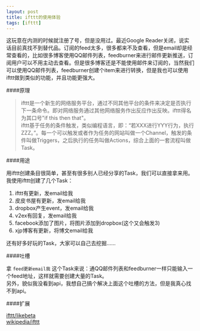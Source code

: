```yaml
---
layout: post
title: ifttt的使用体验
tags: [ifttt]
---
```


这玩意在内测的时候就注册了号，但是没用过。最近Google Reader关闭，说实话目前真找不到替代品。订阅的feed太多，很多都来不及查看，但是email却是经常查看的，比如很多博客使用QQ邮件列表，feedburner来进行邮件更新推送，订阅用户可以不用主动去查看。但是很多博客还是不能使用邮件来订阅的，当然我们可以使用QQ邮件列表，feedburner创建个item来进行转换，但是我也可以使用ifttt做到类似的功能，并且功能更强大。
<!--more-->
####原理

> ifttt是一个新生的网络服务平台，通过不同其他平台的条件来决定是否执行下一条命令。即对网络服务通过其他网络服务作出反应作出反映。ifttt得名为其口号"if this then that"。  
> ifttt基于任务的条件触发，类似编程语言，即：“若XXX进行YYY行为，执行ZZZ。”。每一个可以触发或者作为任务的网站叫做一个Channel，触发的条件叫做Triggers，之后执行的任务叫做Actions，综合上面的一套流程叫做Task。

####用途

用ifttt创建条目很简单，甚至有很多别人已经分享的Task，我们可以直接拿来用。我使用ifttt创建了几个Task：  

1. ifttt有更新，发email给我
2. 皮皮书屋有更新，发email给我
3. dropbox产生event，发email给我
4. v2ex有回复，发email给我
5. facebook添加了图片，将图片添加到dropbox(这个又会触发3)
6. xjp博客有更新，将博文email给我

还有好多好玩的Task，大家可以自己去挖掘......

####吐槽

拿 `feed更新email我` 这个Task来说：通QQ邮件列表和feedburner一样只能输入一个feed地址，这样就需要创建大量的Task。  
另外，貌似我没看到api，我想自己搞个解决上面这个吐槽的方法，但是我真心找不到api。

####扩展

[ifttt/likebeta](https://ifttt.com/people/likebeta)  
[wikipedia/ifttt](http://zh.wikipedia.org/wiki/Ifttt)